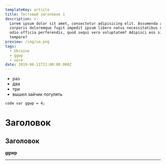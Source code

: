 ```yaml
---
templateKey: article
title: Тестовый заголовок 1
description: >-
  Lorem ipsum dolor sit amet, consectetur adipisicing elit. Assumenda autem
  corporis doloremque fugit impedit ipsum libero natus necessitatibus nesciunt
  odio officia perferendis, quod sequi vero voluptatem? Adipisci eos sit
  tempore?
preview: /img/ua.png
tags:
  - Ukraine
  - ggwp
  - nore
date: 2019-06-11T21:00:00.000Z
---
```

* раз
* два 
* три 
* вышел зайчик погулять


```
code var ggwp = 4;
```

# Заголовок

## Заголовок

**ggwp**

****

